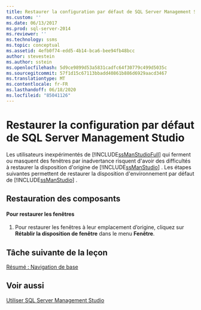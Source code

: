 ```yaml
---
title: Restaurer la configuration par défaut de SQL Server Management Studio | Microsoft Docs
ms.custom: ''
ms.date: 06/13/2017
ms.prod: sql-server-2014
ms.reviewer: ''
ms.technology: ssms
ms.topic: conceptual
ms.assetid: 4efb0f74-edd5-4b14-bca6-bee94fb48bcc
author: stevestein
ms.author: sstein
ms.openlocfilehash: 5d9ce9899d53a5831cadfc64f30779c499d5035c
ms.sourcegitcommit: 57f1d15c67113bbadd40861b886d6929aacd3467
ms.translationtype: MT
ms.contentlocale: fr-FR
ms.lasthandoff: 06/18/2020
ms.locfileid: "85041126"
---
```

# <a name="restore-the-default-sql-server-management-studio-configuration"></a>Restaurer la configuration par défaut de SQL Server Management Studio
  Les utilisateurs inexpérimentés de [!INCLUDE[ssManStudioFull](../../includes/ssmanstudiofull-md.md)] qui ferment ou masquent des fenêtres par inadvertance risquent d'avoir des difficultés à restaurer la disposition d'origine de [!INCLUDE[ssManStudio](../../includes/ssmanstudio-md.md)] . Les étapes suivantes permettent de restaurer la disposition d'environnement par défaut de [!INCLUDE[ssManStudio](../../includes/ssmanstudio-md.md)] .  
  
## <a name="restoring-components"></a>Restauration des composants  
  
#### <a name="to-restore-the-windows"></a>Pour restaurer les fenêtres  
  
1.  Pour restaurer les fenêtres à leur emplacement d’origine, cliquez sur **Rétablir la disposition de fenêtre** dans le menu **Fenêtre**.  
  
## <a name="next-task-in-lesson"></a>Tâche suivante de la leçon  
 [Résumé : Navigation de base](lesson-1-9-summary-basic-navigation.md)  
  
## <a name="see-also"></a>Voir aussi  
 [Utiliser SQL Server Management Studio](../sql-server-management-studio-ssms.md)  
  
  
